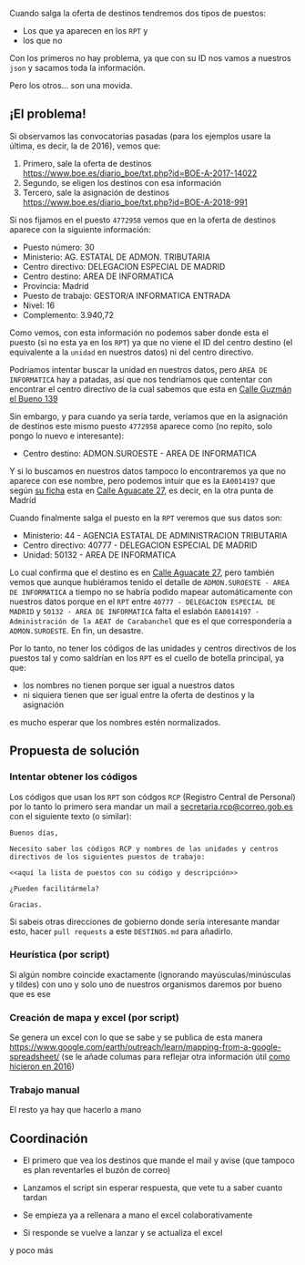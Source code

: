 Cuando salga la oferta de destinos tendremos dos tipos de puestos:

* Los que ya aparecen en los `RPT` y
* los que no

Con los primeros no hay problema, ya que con su ID nos vamos a nuestros `json` y sacamos toda la información.

Pero los otros... son una movida.

## ¡El problema!

Si observamos las convocatorias pasadas (para los ejemplos usare la última, es decir, la de 2016), vemos que:

1. Primero, sale la oferta de destinos https://www.boe.es/diario_boe/txt.php?id=BOE-A-2017-14022
2. Segundo, se eligen los destinos con esa información
3. Tercero, sale la asignación de destinos https://www.boe.es/diario_boe/txt.php?id=BOE-A-2018-991

Si nos fijamos en el puesto `4772958` vemos que en la oferta de destinos aparece con la siguiente información:

* Puesto número: 30
* Ministerio: AG. ESTATAL DE ADMON. TRIBUTARIA
* Centro directivo: DELEGACION ESPECIAL DE MADRID
* Centro destino: AREA DE INFORMATICA 
* Provincia: Madrid
* Puesto de trabajo: GESTOR/A INFORMATICA ENTRADA
* Nivel: 16
* Complemento: 3.940,72

Como vemos, con esta información no podemos saber donde esta el puesto
(si no esta ya en los `RPT`) ya que no viene el ID del centro destino
(el equivalente a la `unidad` en nuestros datos) ni del centro directivo.

Podríamos intentar buscar la unidad en nuestros datos, pero `AREA DE INFORMATICA`
hay a patadas, así que nos tendríamos que contentar con encontrar el centro directivo
de la cual sabemos que esta en
[Calle Guzmán el Bueno 139](https://www.google.com/maps?q=40.4454613,-3.7131352)

Sin embargo, y para cuando ya sería tarde, veríamos que en la asignación de destinos
este mismo puesto `4772958` aparece como (no repito, solo pongo lo nuevo e interesante):

* Centro destino: ADMON.SUROESTE - AREA DE INFORMATICA

Y si lo buscamos en nuestros datos tampoco lo encontraremos ya que no
aparece con ese nombre, pero podemos intuir que es la `EA0014197` que según
[su ficha](https://administracion.gob.es/pagFront/espanaAdmon/directorioOrganigramas/fichaUnidadOrganica.htm?idUnidOrganica=94440)
esta en [Calle Aguacate 27](https://www.google.com/maps?q=40.3705287,-3.7457446),
es decir, en la otra punta de Madríd

Cuando finalmente salga el puesto en la `RPT` veremos que sus datos son:

* Ministerio: 44 - AGENCIA ESTATAL DE ADMINISTRACION TRIBUTARIA
* Centro directivo: 40777 - DELEGACION ESPECIAL DE MADRID
* Unidad: 50132 - AREA DE INFORMATICA

Lo cual confirma que el destino es en [Calle Aguacate 27](https://www.google.com/maps?q=40.3705287,-3.7457446), pero también
vemos que aunque hubiéramos tenido el detalle de `ADMON.SUROESTE - AREA DE INFORMATICA` a tiempo no se habría podido mapear automáticamente con
nuestros datos porque en el `RPT` entre `40777 - DELEGACION ESPECIAL DE MADRID` y `50132 - AREA DE INFORMATICA` falta el eslabón
`EA0014197 - Administración de la AEAT de Carabanchel` que es el que
correspondería a `ADMON.SUROESTE`. En fin, un desastre.

Por lo tanto, no tener los códigos de las unidades y centros directivos
de los puestos tal y como saldrían en los `RPT` es el cuello de botella
principal, ya que:

* los nombres no tienen porque ser igual a nuestros datos
* ni siquiera tienen que ser igual entre la oferta de destinos y la asignación

es mucho esperar que los nombres estén normalizados.

## Propuesta de solución

### Intentar obtener los códigos

Los códigos que usan los `RPT` son códgos `RCP` (Registro Central de Personal) por lo tanto lo primero sera mandar un mail a secretaria.rcp@correo.gob.es con el siguiente texto (o similar):

```
Buenos días,

Necesito saber los códigos RCP y nombres de las unidades y centros directivos de los siguientes puestos de trabajo:

<<aquí la lista de puestos con su código y descripción>>

¿Pueden facilitármela?

Gracias.
```

Si sabeis otras direcciones de gobierno donde sería interesante mandar
esto, hacer `pull requests` a este `DESTINOS.md` para añadirlo.

### Heurística (por script)

Si algún nombre coincide exactamente (ignorando mayúsculas/minúsculas y tildes) con uno y solo uno de nuestros organismos daremos por bueno que
es ese

### Creación de mapa y excel (por script)

Se genera un excel con lo que se sabe y se publica de esta manera https://www.google.com/earth/outreach/learn/mapping-from-a-google-spreadsheet/ (se le añade columas para reflejar otra información útil [como hicieron
en 2016](https://docs.google.com/spreadsheets/d/1bhw4tgHI_IuTOgWEucVWjM8dR6lsjfO4o88otW_jtt8))

### Trabajo manual

El resto ya hay que hacerlo a mano

## Coordinación

- El primero que vea los destinos que mande el mail y avise (que tampoco
es plan reventarles el buzón de correo)

- Lanzamos el script sin esperar respuesta, que vete tu a saber cuanto tardan

- Se empieza ya a rellenara a mano el excel colaborativamente

- Si responde se vuelve a lanzar y se actualiza el excel

y poco más
